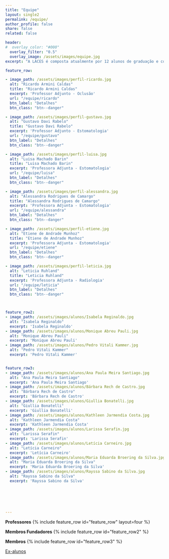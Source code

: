 ```yaml
---
title: "Equipe"
layout: single2
permalink: /equipe/
author_profile: false
share: false
related: false

header:
#  overlay_color: "#000"
  overlay_filter: "0.5"
  overlay_image: /assets/images/equipe.jpg
excerpt: "A LACES é composta atualmente por 12 alunos de graduação e com colaboração de 8 professores."

feature_row:

- image_path: /assets/images/perfil-ricardo.jpg
  alt: "Ricardo Armini Caldas"
  title: "Ricardo Armini Caldas"
  excerpt: 'Professor Adjunto - Oclusão'
  url: "/equipe/ricardo"
  btn_label: "Detalhes"
  btn_class: "btn--danger"

- image_path: /assets/images/perfil-gustavo.jpg
  alt: "Gustavo Davi Rabelo"
  title: "Gustavo Davi Rabelo"
  excerpt: 'Professor Adjunto - Estomatologia'
  url: "/equipe/gustavo"
  btn_label: "Detalhes"
  btn_class: "btn--danger"

- image_path: /assets/images/perfil-luisa.jpg
  alt: "Luisa Machado Barin"
  title: "Luisa Machado Barin"
  excerpt: 'Professora Adjunta - Estomatologia'
  url: "/equipe/luisa"
  btn_label: "Detalhes"
  btn_class: "btn--danger"

- image_path: /assets/images/perfil-alessandra.jpg
  alt: "Alessandra Rodrigues de Camargo"
  title: "Alessandra Rodrigues de Camargo"
  excerpt: 'Professora Adjunta - Estomatologia'
  url: "/equipe/alessandra"
  btn_label: "Detalhes"
  btn_class: "btn--danger"

- image_path: /assets/images/perfil-etiene.jpg
  alt: "Etiene de Andrade Munhoz"
  title: "Etiene de Andrade Munhoz"
  excerpt: 'Professora Adjunta - Estomatologia'
  url: "/equipe/etiene"
  btn_label: "Detalhes"
  btn_class: "btn--danger"

- image_path: /assets/images/perfil-leticia.jpg
  alt: "Leticia Ruhland"
  title: "Leticia Ruhland"
  excerpt: 'Professora Adjunta - Radiologia'
  url: "/equipe/leticia"
  btn_label: "Detalhes"
  btn_class: "btn--danger"



feature_row2:
- image_path: /assets/images/alunos/Isabela Reginaldo.jpg
  alt: "Isabela Reginaldo"
  excerpt: 'Isabela Reginaldo'
- image_path: /assets/images/alunos/Monique Abreu Pauli.jpg
  alt: "Monique Abreu Pauli"
  excerpt: 'Monique Abreu Pauli'
- image_path: /assets/images/alunos/Pedro Vitali Kammer.jpg
  alt: "Pedro Vitali Kammer"
  excerpt: 'Pedro Vitali Kammer'


feature_row3:
- image_path: /assets/images/alunos/Ana Paula Meira Santiago.jpg
  alt: "Ana Paula Meira Santiago"
  excerpt: 'Ana Paula Meira Santiago'
- image_path: /assets/images/alunos/Bárbara Rech de Castro.jpg
  alt: "Bárbara Rech de Castro"
  excerpt: 'Bárbara Rech de Castro'
- image_path: /assets/images/alunos/Giullia Bonatelli.jpg
  alt: "Giullia Bonatelli"
  excerpt: 'Giullia Bonatelli'
- image_path: /assets/images/alunos/Kathleen Jarmendia Costa.jpg
  alt: "Kathleen Jarmendia Costa"
  excerpt: 'Kathleen Jarmendia Costa'
- image_path: /assets/images/alunos/Larissa Serafin.jpg
  alt: "Larissa Serafin"
  excerpt: 'Larissa Serafin'
- image_path: /assets/images/alunos/Letícia Carneiro.jpg
  alt: "Letícia Carneiro"
  excerpt: 'Letícia Carneiro'  
- image_path: /assets/images/alunos/Maria Eduarda Broering da Silva.jpg
  alt: "Maria Eduarda Broering da Silva"
  excerpt: 'Maria Eduarda Broering da Silva'
- image_path: /assets/images/alunos/Rayssa Sabino da Silva.jpg
  alt: "Rayssa Sabino da Silva"
  excerpt: 'Rayssa Sabino da Silva'






---
```


<strong>Professores</strong>
{% include feature_row id="feature_row" layout=four  %}

<strong>Membros Fundadores</strong>
{% include feature_row id="feature_row2" %}

<strong>Membros</strong>
{% include feature_row id="feature_row3" %}

<a href="/laces/equipe/ex-alunos" class="btn btn--danger">Ex-alunos</a>
